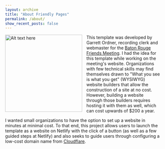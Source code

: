 ```yaml
---
layout: archive
title: "About Friendly Pages"
permalink: /about/
show_recent_posts: false
---
```


<div style="float: left; margin: 0 1em 1em 0;">
  <img src="{{'assets/images/pic_about.jpg' | relative_url}}" alt="Alt text here" style="width: 250px; height: auto;">
</div>

This template was developed by Garrett Ordner, recording clerk and webmaster for the [Baton Rouge Friends Meeting](https://batonrougequakers.org). I had the idea for this template while working on the meeting's website. Organizations with few technical skills may find themselves drawn to "What you see is what you get" (WYSIWYG) website builders that allow the construction of a site at no cost.  However, building a website through those builders requires hosting it with them as well, which can cost upwards of $200 a year. 

I wanted small organizations to have the option to set up a website in minutes at minimal cost. To that end, this project allows users to launch the template as a website on Netlify with the click of a button (as well as a few guided steps at Netlify) and also seeks to guide users through configuring a low-cost domain name from [Cloudflare](https://Cloudflare.com).
